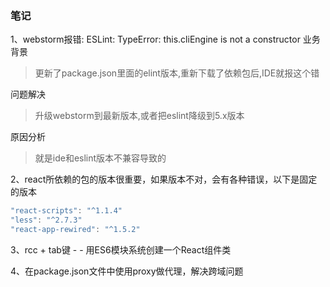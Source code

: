### 笔记
1、webstorm报错: ESLint: TypeError: this.cliEngine is not a constructor
业务背景
>更新了package.json里面的elint版本,重新下载了依赖包后,IDE就报这个错

问题解决
>升级webstorm到最新版本,或者把eslint降级到5.x版本

原因分析
>就是ide和eslint版本不兼容导致的

2、react所依赖的包的版本很重要，如果版本不对，会有各种错误，以下是固定的版本
```js
"react-scripts": "^1.1.4"
"less": "^2.7.3"
"react-app-rewired": "^1.5.2"
```
3、rcc + tab键 - - 用ES6模块系统创建一个React组件类

4、在package.json文件中使用proxy做代理，解决跨域问题
